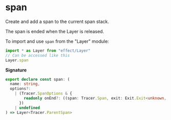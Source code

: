 # span

Create and add a span to the current span stack.

The span is ended when the Layer is released.

To import and use `span` from the "Layer" module:

```ts
import * as Layer from "effect/Layer"
// Can be accessed like this
Layer.span
```

**Signature**

```ts
export declare const span: (
  name: string,
  options?:
    | (Tracer.SpanOptions & {
        readonly onEnd?: ((span: Tracer.Span, exit: Exit.Exit<unknown, unknown>) => Effect.Effect<void>) | undefined
      })
    | undefined
) => Layer<Tracer.ParentSpan>
```
